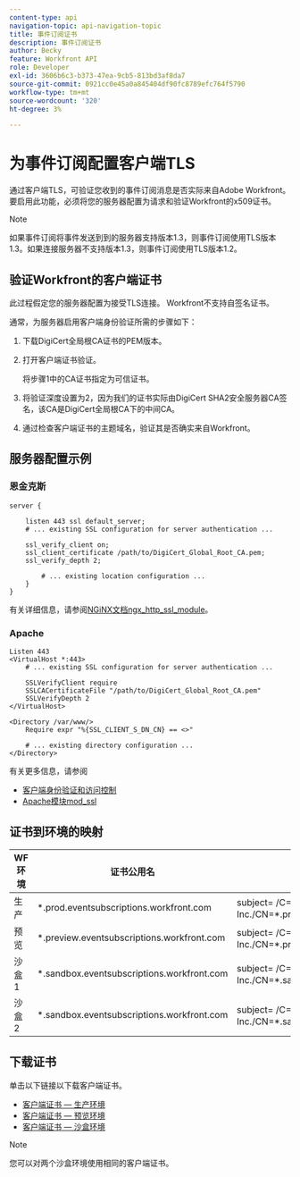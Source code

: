```yaml
---
content-type: api
navigation-topic: api-navigation-topic
title: 事件订阅证书
description: 事件订阅证书
author: Becky
feature: Workfront API
role: Developer
exl-id: 3606b6c3-b373-47ea-9cb5-813bd3af8da7
source-git-commit: 0921cc0e45a0a845404df90fc8789efc764f5790
workflow-type: tm+mt
source-wordcount: '320'
ht-degree: 3%

---
```


# 为事件订阅配置客户端TLS

<!--Configuring Client TLS for Event Subscription
Steps to Verify Workfront's Client Certificate
Examples for Server configuration
NGINX
Apache
Certificate to Environment Mapping
Certificates
Production
Preview
Sandbox 1
Sandbox 2
-->

通过客户端TLS，可验证您收到的事件订阅消息是否实际来自Adobe Workfront。 要启用此功能，必须将您的服务器配置为请求和验证Workfront的x509证书。


>[!NOTE]
>
>如果事件订阅将事件发送到到的服务器支持版本1.3，则事件订阅使用TLS版本1.3。如果连接服务器不支持版本1.3，则事件订阅使用TLS版本1.2。



## 验证Workfront的客户端证书

此过程假定您的服务器配置为接受TLS连接。 Workfront不支持自签名证书。

通常，为服务器启用客户端身份验证所需的步骤如下：

1. 下载DigiCert全局根CA证书的PEM版本。
1. 打开客户端证书验证。

   将步骤1中的CA证书指定为可信证书。

1. 将验证深度设置为2，因为我们的证书实际由DigiCert SHA2安全服务器CA签名，该CA是DigiCert全局根CA下的中间CA。
1. 通过检查客户端证书的主题域名，验证其是否确实来自Workfront。

## 服务器配置示例

### 恩金克斯

```
server {

    listen 443 ssl default_server;
    # ... existing SSL configuration for server authentication ...

    ssl_verify_client on;
    ssl_client_certificate /path/to/DigiCert_Global_Root_CA.pem;
    ssl_verify_depth 2;

        # ... existing location configuration ...
    }
}
```

有关详细信息，请参阅[NGiNX文档ngx_http_ssl_module](https://nginx.org/en/docs/http/ngx_http_ssl_module.html)。

### Apache

```
Listen 443
<VirtualHost *:443>
    # ... existing SSL configuration for server authentication ...

    SSLVerifyClient require
    SSLCACertificateFile "/path/to/DigiCert_Global_Root_CA.pem"
    SSLVerifyDepth 2
</VirtualHost>

<Directory /var/www/>
    Require expr "%{SSL_CLIENT_S_DN_CN} == <>"

    # ... existing directory configuration ...
</Directory>
```

有关更多信息，请参阅

* [客户端身份验证和访问控制](https://httpd.apache.org/docs/2.4/ssl/ssl_howto.html#accesscontrol)
* [Apache模块mod_ssl](https://httpd.apache.org/docs/2.4/mod/mod_ssl.html)
 

## 证书到环境的映射

| WF环境 | 证书公用名 | 证书主题(DN) |
| -- | -- | -- |
| 生产 | *.prod.eventsubscriptions.workfront.com | subject= /C=US/ST=Utah/L=Lehi/O=Workfront， Inc./CN=*.prod.eventsubscriptions.workfront.com |
| 预览 | *.preview.eventsubscriptions.workfront.com | subject= /C=US/ST=Utah/L=Lehi/O=Workfront， Inc./CN=*.preview.eventsubscriptions.workfront.com |
| 沙盒 1 | *.sandbox.eventsubscriptions.workfront.com | subject= /C=US/ST=Utah/L=Lehi/O=Workfront， Inc./CN=*.sandbox.eventsubscriptions.workfront.com |
| 沙盒 2 | *.sandbox.eventsubscriptions.workfront.com | subject= /C=US/ST=Utah/L=Lehi/O=Workfront， Inc./CN=*.sandbox.eventsubscriptions.workfront.com |

## 下载证书

单击以下链接以下载客户端证书。

* [客户端证书 — 生产环境](assets/prod-ES-client-cert-oct25.crt)
* [客户端证书 — 预览环境](assets/preview-ES-client-cert-oct25.crt)
* [客户端证书 — 沙盒环境](assets/sandbox-ES-client-cert-oct25.crt)

>[!NOTE]
>
>您可以对两个沙盒环境使用相同的客户端证书。
